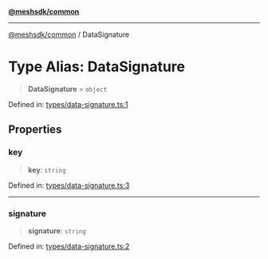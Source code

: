 [**@meshsdk/common**](../README.md)

***

[@meshsdk/common](../globals.md) / DataSignature

# Type Alias: DataSignature

> **DataSignature** = `object`

Defined in: [types/data-signature.ts:1](https://github.com/MeshJS/mesh/blob/1abde1553cbd7cf2cf4e40197fc0de9e4a7d0f49/packages/mesh-common/src/types/data-signature.ts#L1)

## Properties

### key

> **key**: `string`

Defined in: [types/data-signature.ts:3](https://github.com/MeshJS/mesh/blob/1abde1553cbd7cf2cf4e40197fc0de9e4a7d0f49/packages/mesh-common/src/types/data-signature.ts#L3)

***

### signature

> **signature**: `string`

Defined in: [types/data-signature.ts:2](https://github.com/MeshJS/mesh/blob/1abde1553cbd7cf2cf4e40197fc0de9e4a7d0f49/packages/mesh-common/src/types/data-signature.ts#L2)
